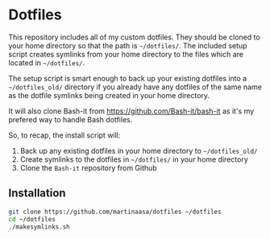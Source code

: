 Dotfiles
========
This repository includes all of my custom dotfiles.  They should be cloned to
your home directory so that the path is `~/dotfiles/`.  The included setup
script creates symlinks from your home directory to the files which are located
in `~/dotfiles/`.

The setup script is smart enough to back up your existing dotfiles into a
`~/dotfiles_old/` directory if you already have any dotfiles of the same name as
the dotfile symlinks being created in your home directory.

It will also clone Bash-it from https://github.com/Bash-it/bash-it as it's my prefered 
way to handle Bash dotfiles.

So, to recap, the install script will:

1. Back up any existing dotfiles in your home directory to `~/dotfiles_old/`
2. Create symlinks to the dotfiles in `~/dotfiles/` in your home directory
3. Clone the `Bash-it` repository from Github

Installation
------------

``` bash
git clone https://github.com/martinaasa/dotfiles ~/dotfiles
cd ~/dotfiles
./makesymlinks.sh
```
